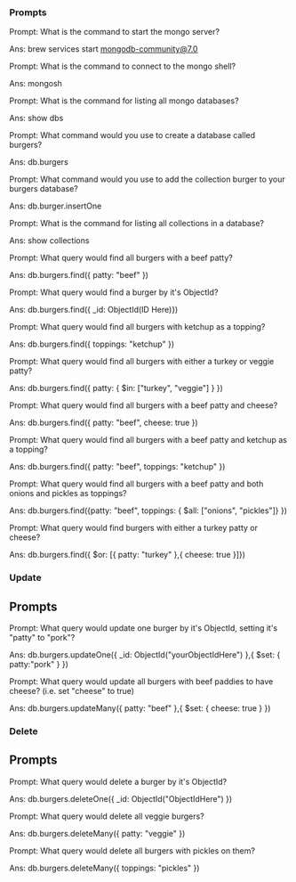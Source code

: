 ### Prompts

Prompt: What is the command to start the mongo server? 

Ans: brew services start mongodb-community@7.0


Prompt: What is the command to connect to the mongo shell?

Ans: mongosh

Prompt: What is the command for listing all mongo databases?

Ans: show dbs

Prompt: What command would you use to create a database called burgers?

Ans: db.burgers

Prompt: What command would you use to add the collection burger to your burgers database?

Ans: db.burger.insertOne

Prompt: What is the command for listing all collections in a database?

Ans: show collections

Prompt: What query would find all burgers with a beef patty?

Ans: db.burgers.find({ patty: "beef" })

Prompt: What query would find a burger by it's ObjectId?

Ans: db.burgers.find({ _id: ObjectId(ID Here)})

Prompt: What query would find all burgers with ketchup as a topping?

Ans: db.burgers.find({ toppings: "ketchup" })

Prompt: What query would find all burgers with either a turkey or veggie patty?

Ans: db.burgers.find({ patty: { $in: ["turkey", "veggie"] } })

Prompt: What query would find all burgers with a beef patty and cheese?

Ans: db.burgers.find({ patty: "beef", cheese: true })

Prompt: What query would find all burgers with a beef patty and ketchup as a topping?

Ans: db.burgers.find({ patty: "beef", toppings: "ketchup" })

Prompt: What query would find all burgers with a beef patty and both onions and pickles as toppings?

Ans: db.burgers.find({patty: "beef", toppings: { $all: ["onions", "pickles"]} })

Prompt: What query would find burgers with either a turkey patty or cheese?

Ans: db.burgers.find({ $or: [{ patty: "turkey" },{ cheese: true }]})


### Update

## Prompts

Prompt: What query would update one burger by it's ObjectId, setting it's "patty" to "pork"?

Ans: db.burgers.updateOne({ _id: ObjectId("yourObjectIdHere") },{ $set: { patty:"pork" } })

Prompt: What query would update all burgers with beef paddies to have cheese? (i.e. set "cheese" to true)

Ans: db.burgers.updateMany({ patty: "beef" },{ $set: { cheese: true } })

### Delete

## Prompts

Prompt: What query would delete a burger by it's ObjectId?

Ans: db.burgers.deleteOne({ _id: ObjectId("ObjectIdHere") })

Prompt: What query would delete all veggie burgers?

Ans: db.burgers.deleteMany({ patty: "veggie" })


Prompt: What query would delete all burgers with pickles on them?

Ans: db.burgers.deleteMany({ toppings: "pickles" })


